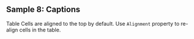 ## Sample 8: Captions

Table Cells are aligned to the top by default. Use `Alignment` property to re-align cells in the table.